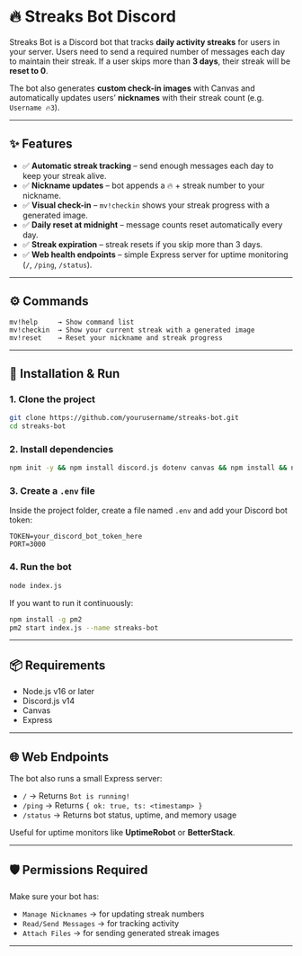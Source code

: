 # 🔥 Streaks Bot Discord

Streaks Bot is a Discord bot that tracks **daily activity streaks** for users in your server.
Users need to send a required number of messages each day to maintain their streak.
If a user skips more than **3 days**, their streak will be **reset to 0**.

The bot also generates **custom check-in images** with Canvas and automatically updates users’ **nicknames** with their streak count (e.g. `Username 🔥3`).

---

## ✨ Features

* ✅ **Automatic streak tracking** – send enough messages each day to keep your streak alive.
* ✅ **Nickname updates** – bot appends a 🔥 + streak number to your nickname.
* ✅ **Visual check-in** – `mv!checkin` shows your streak progress with a generated image.
* ✅ **Daily reset at midnight** – message counts reset automatically every day.
* ✅ **Streak expiration** – streak resets if you skip more than 3 days.
* ✅ **Web health endpoints** – simple Express server for uptime monitoring (`/`, `/ping`, `/status`).

---

## ⚙️ Commands

```
mv!help     → Show command list  
mv!checkin  → Show your current streak with a generated image  
mv!reset    → Reset your nickname and streak progress  
```

---

## 🚀 Installation & Run

### 1. Clone the project

```bash
git clone https://github.com/yourusername/streaks-bot.git
cd streaks-bot
```

### 2. Install dependencies

```bash
npm init -y && npm install discord.js dotenv canvas && npm install && npm install express
```

### 3. Create a `.env` file

Inside the project folder, create a file named `.env` and add your Discord bot token:

```
TOKEN=your_discord_bot_token_here
PORT=3000
```

### 4. Run the bot

```bash
node index.js
```

If you want to run it continuously:

```bash
npm install -g pm2
pm2 start index.js --name streaks-bot
```

---

## 📦 Requirements

* Node.js v16 or later
* Discord.js v14
* Canvas
* Express

---

## 🌐 Web Endpoints

The bot also runs a small Express server:

* `/` → Returns `Bot is running!`
* `/ping` → Returns `{ ok: true, ts: <timestamp> }`
* `/status` → Returns bot status, uptime, and memory usage

Useful for uptime monitors like **UptimeRobot** or **BetterStack**.

---

## 🛡️ Permissions Required

Make sure your bot has:

* `Manage Nicknames` → for updating streak numbers
* `Read/Send Messages` → for tracking activity
* `Attach Files` → for sending generated streak images

---
